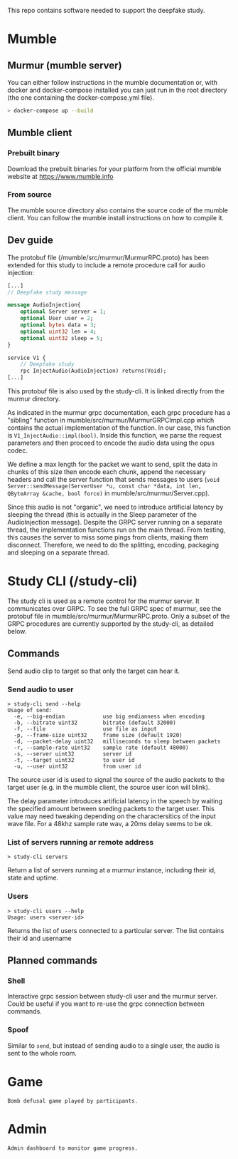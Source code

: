 This repo contains software needed to support the deepfake study.

# Mumble
## Murmur (mumble server)

You can either follow instructions in the mumble documentation or, with docker and docker-compose installed you can just run in the root directory (the one containing the docker-compose.yml file).

```sh
> docker-compose up --build
```

## Mumble client
### Prebuilt binary
Download the prebuilt binaries for your platform from the official mumble website at 
https://www.mumble.info
### From source
The mumble source directory also contains the source code of the mumble client. You can follow the mumble install instructions on how to compile it.

## Dev guide
The protobuf file (/mumble/src/murmur/MurmurRPC.proto) has been extended for this study to include a remote procedure call for audio injection: 

```protobuf
[...]
// Deepfake study message

message AudioInjection{
	optional Server server = 1;
	optional User user = 2;
	optional bytes data = 3;
	optional uint32 len = 4;
	optional uint32 sleep = 5;
}

service V1 {
	// Deepfake study
	rpc InjectAudio(AudioInjection) returns(Void);
[...]
```

This protobuf file is also used by the study-cli. It is linked directly from the murmur directory.

As indicated in the murmur grpc documentation, each grpc procedure has a "sibling" function in mumble/src/murmur/MurmurGRPCImpl.cpp which contains the actual implementation of the function. In our case, this function is ```V1_InjectAudio::impl(bool)```. Inside this function, we parse the request parameters and then proceed to encode the audio data using the opus codec.

We define a max length for the packet we want to send, split the data in chunks of this size then encode each chunk, append the necessary headers and call the server function that sends messages to users (```void Server::sendMessage(ServerUser *u, const char *data, int len, QByteArray &cache, bool force)``` in mumble/src/murmur/Server.cpp).

Since this audio is not "organic", we need to introduce artificial latency by sleeping the thread (this is actually in the Sleep parameter of the AudioInjection message). Despite the GRPC server running on a separate thread, the implementation functions run on the main thread. From testing, this causes the server to miss some pings from clients, making them disconnect. Therefore, we need to do the splitting, encoding, packaging and sleeping on a separate thread.


# Study CLI (/study-cli)

The study cli is used as a remote control for the murmur server. It communicates over GRPC. To see the full GRPC spec of murmur, see the protobuf file in mumble/src/murmur/MurmurRPC.proto. Only a subset of the GRPC procedures are currently supported by the study-cli, as detailed below.

## Commands

Send audio clip to target so that only the target can hear it.

### Send audio to user

```
> study-cli send --help
Usage of send:
  -e, --big-endian            use big endianness when encoding
  -b, --bitrate uint32        bitrate (default 32000)
  -f, --file                  use file as input
  -p, --frame-size uint32     frame size (default 1920)
  -d, --packet-delay uint32   milliseconds to sleep between packets
  -r, --sample-rate uint32    sample rate (default 48000)
  -s, --server uint32         server id
  -t, --target uint32         to user id
  -u, --user uint32           from user id
```

The source user id is used to signal the source of the audio packets to the target user (e.g. in the mumble client, the source user icon will blink).

The delay parameter introduces artificial latency in the speech by waiting the specified amount between sneding packets to the target user. This value may need tweaking depending on the charactersitics of the input wave file. For a 48khz sample rate wav, a 20ms delay seems to be ok.

### List of servers running ar remote address

```
> study-cli servers
```

Return a list of servers running at a murmur instance, including their id, state and uptime.

### Users

```
> study-cli users --help
Usage: users <server-id>
```
Returns the list of users connected to a particular server. The list contains their id and username

## Planned commands
### Shell
Interactive grpc session between study-cli user and the murmur server. Could be useful if you want to re-use the grpc connection between commands.

### Spoof
Similar to `send`, but instead of sending audio to a single user, the audio is sent to the whole room.

# Game
	Bomb defusal game played by participants.
# Admin
	Admin dashboard to monitor game progress.
